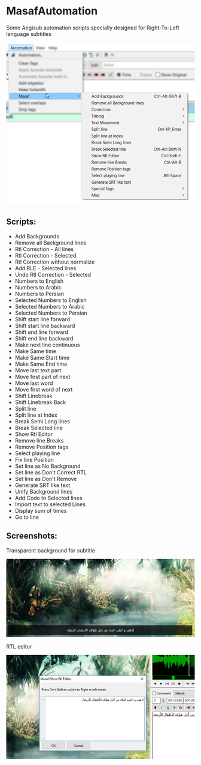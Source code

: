 # MasafAutomation

Some Aegisub automation scripts specially designed for Right-To-Left language subtitles

![Masaf Automation](img/MasafAutomation.png)

## Scripts:

- Add Backgrounds
- Remove all Background lines
- Rtl Correction - All lines
- Rtl Correction - Selected
- Rtl Correction without normalize
- Add RLE - Selected lines
- Undo Rtl Correction - Selected
- Numbers to English
- Numbers to Arabic
- Numbers to Persian
- Selected Numbers to English
- Selected Numbers to Arabic
- Selected Numbers to Persian
- Shift start line forward
- Shift start line backward
- Shift end line forward
- Shift end line backward
- Make next line continuous
- Make Same time
- Make Same Start time
- Make Same End time
- Move last text part
- Move first part of next
- Move last word
- Move first word of next
- Shift Linebreak
- Shift Linebreak Back
- Split line
- Split line at Index
- Break Semi Long lines
- Break Selected line
- Show Rtl Editor
- Remove line Breaks
- Remove Position tags
- Select playing line
- Fix line Position
- Set line as No Background
- Set line as Don't Correct RTL
- Set line as Don't Remove
- Generate SRT like text
- Unify Background lines
- Add Code to Selected lines
- Import text to selected Lines
- Display sum of times
- Go to line

## Screenshots:

Transparent background for subtitle

![Add Background](img/AddBackground.jpg)

RTL editor

![Rtl Editor](img/RtlEditor.jpg)
